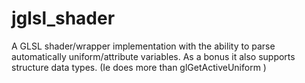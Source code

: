 jglsl_shader
============

A GLSL shader/wrapper implementation with the ability to parse automatically uniform/attribute variables. As a bonus it also supports structure data types. (Ie does more than glGetActiveUniform )
